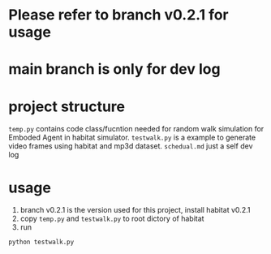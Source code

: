# Please refer to branch v0.2.1 for usage
# main branch is only for dev log
# project structure

`temp.py` contains code class/fucntion needed for random walk simulation for Emboded Agent in habitat simulator.
`testwalk.py` is a example to generate video frames using habitat and mp3d dataset.
`schedual.md` just a self dev log

# usage
1. branch v0.2.1 is the version used for this project, install habitat v0.2.1
2. copy `temp.py` and `testwalk.py` to root dictory of habitat
3. run
```
python testwalk.py
```